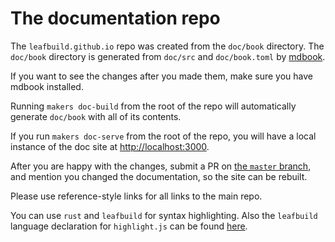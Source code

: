 # The documentation repo
The `leafbuild.github.io` repo was created from the `doc/book` directory.
The `doc/book` directory is generated from `doc/src` and `doc/book.toml` by [mdbook](https://github.com/rust-lang/mdBook).

If you want to see the changes after you made them, make sure you have mdbook installed. 

Running `makers doc-build` from the root of the repo will automatically
generate `doc/book` with all of its contents.

If you run `makers doc-serve` from the root of the repo, you will have a
local instance of the doc site at [http://localhost:3000](http://localhost:3000).

After you are happy with the changes, submit a PR on
[the `master` branch][master_branch],
and mention you changed the documentation, so the site can be rebuilt.

Please use reference-style links for all links to the main repo.

You can use `rust` and `leafbuild` for syntax highlighting.
Also the `leafbuild` language declaration for `highlight.js` can be found [here][leafbuild_highlight]. 

[master_branch]: https://github.com/leafbuild/leafbuild/tree/master
[leafbuild_highlight]: https://github.com/leafbuild/leafbuild/blob/master/doc/leafbuild_highlight.js
